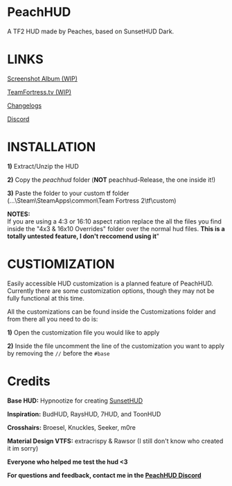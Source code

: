 # PeachHUD
A TF2 HUD made by Peaches, based on SunsetHUD Dark.

# LINKS
[Screenshot Album (WIP)](WIP)

[TeamFortress.tv (WIP)](WIP)

[Changelogs](https://github.com/PapaPeach/PeachHUD/commits/master/peachhud)

[Discord](https://discord.gg/HyZRVtp)

# INSTALLATION
**1)** Extract/Unzip the HUD

**2)** Copy the *peachhud* folder (**NOT** peachhud-Release, the one inside it!)

**3)** Paste the folder to your custom tf folder (...\Steam\SteamApps\common\Team Fortress 2\tf\custom)

**NOTES:**  
If you are using a 4:3 or 16:10 aspect ration replace the all the files you find inside the "4x3 & 16x10 Overrides" folder over the normal hud files. **This is a totally untested feature, I don't reccomend using it**"
 
# CUSTIOMIZATION
Easily accessible HUD customization is a planned feature of PeachHUD. Currently there are some customization options, though they may not be fully functional at this time.

All the customizations can be found inside the Customizations folder and from there all you need to do is:

**1)** Open the customization file you would like to apply

**2)** Inside the file uncomment the line of the customization you want to apply by removing the `//` before the `#base`

# Credits
**Base HUD:** Hypnootize for creating [SunsetHUD](https://github.com/Hypnootize/Sunset-Hud)

**Inspiration:** BudHUD, RaysHUD, 7HUD, and ToonHUD

**Crosshairs:** Broesel, Knuckles, Seeker, m0re

**Material Design VTFS:** extracrispy & Rawsor (I still don't know who created it im sorry)

**Everyone who helped me test the hud <3**

**For questions and feedback, contact me in the [PeachHUD Discord](https://discord.gg/HyZRVtp)**
